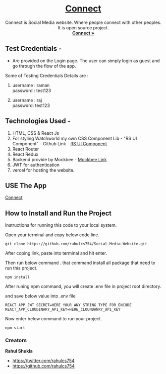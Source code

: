<h1 align="center">
  <a href="https://connect-with-friends.vercel.app/">
   Connect
  </a>
</h1>

<p align="center">
    Connect is Social Media website. Where people connect with other peoples. It is open source project. 
  <br>
  <a href="https://connect-with-friends.vercel.app/"><strong>Connect »</strong></a>
  <br>
</p>

## Test Credentials -

- Are provided on the Login page. The user can simply login as guest and go through the flow of the app.

Some of Testing Credentials Details are :

1.  username : raman <br/>
    password : test123

2.  username : raj<br/>
    password: test123

## Technologies Used -

1. HTML, CSS & React Js
2. For styling Watchworld my own CSS Component Lib - "RS UI Component" - Github Link - <a href="https://rs-ui.netlify.app/">RS UI Component</a>
3. React Router
4. React Redux
5. Backend provide by Mockbee - <a href="https://github.com/neogcamp/mockBee">Mockbee Link</a>
6. JWT for authentication
7. vercel for hosting the website.

## USE The App

<a href="https://connect-with-friends.vercel.app/">
   Connect
</a>

## How to Install and Run the Project

Instructions for running this code to your local system.

Open your terminal and copy below code line.

```
git clone https://github.com/rahulcs754/Social-Media-Website.git
```

After coping link, paste into terminal and hit enter.

Then run below command . that command install all package that need to run this project.

```
npm install
```

After runing npm command, you will create .env file in project root directory.

and save below value into .env file

```
REACT_APP_JWT_SECRET=HERE_YOUR_ANY_STRING_TYPE_FOR_ENCODE
REACT_APP_CLOUDINARY_API_KEY=HERE_CLOUNDANRY_API_KEY
```

Now enter below command to run your project.

```
npm start
```

### Creators

**Rahul Shukla**

- <https://twitter.com/rahulcs754>
- <https://github.com/rahulcs754>
